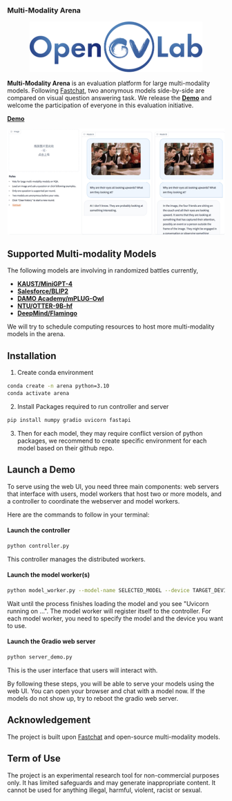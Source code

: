 ### Multi-Modality Arena

  

<p  align="center"><img  src="./CVLAB/style/img/Opengvlab_LOGO.svg"  width="400"></p>

  



<!-- ## Description -->

**Multi-Modality Arena** is an evaluation platform for large multi-modality models. Following [Fastchat](https://chat.lmsys.org/), two anonymous models side-by-side are compared on visual question answering task. We release the  [**Demo**](https://vlarena.opengvlab.com)  and welcome the participation of everyone in this evaluation initiative.

[**Demo**](https://vlarena.opengvlab.com)
 <p  align="center"><img  src="./CVLAB/style/img/demo.jpg"  width="800"></p>

## Supported Multi-modality Models

The following models are involving in randomized battles currently,

 - [**KAUST/MiniGPT-4**](https://github.com/Vision-CAIR/MiniGPT-4)
 - [**Salesforce/BLIP2**](https://github.com/salesforce/LAVIS/tree/main/projects/blip2)
 - [**DAMO Academy/mPLUG-Owl**](https://github.com/X-PLUG/mPLUG-Owl)
 - [**NTU/OTTER-9B-hf**](https://slab.com/integrations/otter/)
 - [**DeepMind/Flamingo**](https://github.com/mlfoundations/open_flamingo)

We will try to schedule computing resources to host more multi-modality models in the arena.

## Installation
1. Create conda environment
```bash
conda create -n arena python=3.10
conda activate arena
```

2. Install Packages required to run controller and server
```bash
pip install numpy gradio uvicorn fastapi
```

3. Then for each model, they may require conflict version of python packages, we recommend to create specific environment for each model based on their github repo.


## Launch a Demo
 
To serve using the web UI, you need three main components: web servers that interface with users, model workers that host two or more models, and a controller to coordinate the webserver and model workers.

Here are the commands to follow in your terminal:

#### Launch the controller
```bash
python controller.py
```
This controller manages the distributed workers.

#### Launch the model worker(s)
```bash
python model_worker.py --model-name SELECTED_MODEL --device TARGET_DEVICE
```
Wait until the process finishes loading the model and you see "Uvicorn running on ...". The model worker will register itself to the controller. For each model worker, you need to specify the model and the device you want to use.

#### Launch the Gradio web server
```bash
python server_demo.py
```
This is the user interface that users will interact with.

By following these steps, you will be able to serve your models using the web UI. You can open your browser and chat with a model now.
If the models do not show up, try to reboot the gradio web server.


## Acknowledgement
The project is built upon [Fastchat](https://chat.lmsys.org/) and open-source multi-modality models.

## Term of Use
The project is an experimental research tool for non-commercial purposes only. It has limited safeguards and may generate inappropriate content. It cannot be used for anything illegal, harmful, violent, racist or sexual. 
